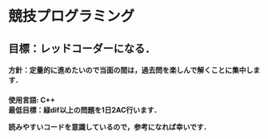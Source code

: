 # 競技プログラミング
<h2>
  目標：レッドコーダーになる．
  <h4>
    方針：定量的に進めたいので当面の間は，過去問を楽しんで解くことに集中します．
    <h4>
      使用言語: C++
<br>
最低目標：緑dif以上の問題を1日2AC行います．
<br>

      
読みやすいコードを意識しているので，参考になれば幸いです．
